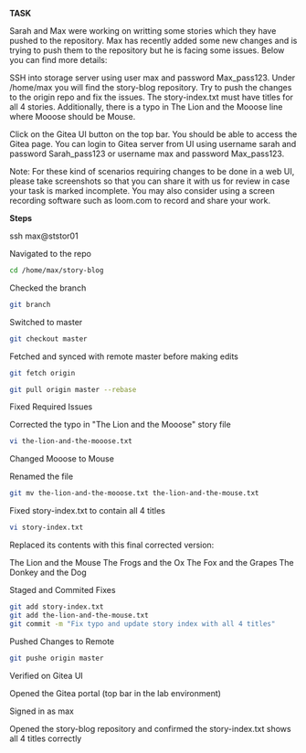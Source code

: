 **TASK**

Sarah and Max were working on writting some stories which they have pushed to the repository. Max has recently added some new changes and is trying to push them to the repository but he is facing some issues. Below you can find more details:

SSH into storage server using user max and password Max_pass123. Under /home/max you will find the story-blog repository. Try to push the changes to the origin repo and fix the issues. The story-index.txt must have titles for all 4 stories. Additionally, there is a typo in The Lion and the Mooose line where Mooose should be Mouse.

Click on the Gitea UI button on the top bar. You should be able to access the Gitea page. You can login to Gitea server from UI using username sarah and password Sarah_pass123 or username max and password Max_pass123.

Note: For these kind of scenarios requiring changes to be done in a web UI, please take screenshots so that you can share it with us for review in case your task is marked incomplete. You may also consider using a screen recording software such as loom.com to record and share your work.


**Steps**

ssh max@ststor01

Navigated to the repo

```bash
cd /home/max/story-blog
```

Checked the branch 

```bash
git branch
```

Switched to master

```bash
git checkout master
```

Fetched and synced with remote master before making edits

```bash
git fetch origin
```

```bash
git pull origin master --rebase
```

Fixed Required Issues

Corrected the typo in "The Lion and the Mooose" story file

```bash
vi the-lion-and-the-mooose.txt
```

Changed Mooose to Mouse

Renamed the file

```bash
git mv the-lion-and-the-mooose.txt the-lion-and-the-mouse.txt
```

Fixed story-index.txt to contain all 4 titles

```bash
vi story-index.txt
```

Replaced its contents with this final corrected version:

The Lion and the Mouse
The Frogs and the Ox
The Fox and the Grapes
The Donkey and the Dog


Staged and Commited Fixes

```bash
git add story-index.txt
git add the-lion-and-the-mouse.txt
git commit -m "Fix typo and update story index with all 4 titles"
```

Pushed Changes to Remote

```bash
git pushe origin master
```
Verified on Gitea UI

Opened the Gitea portal (top bar in the lab environment)

Signed in as max

Opened the story-blog repository and confirmed the story-index.txt shows all 4 titles correctly


